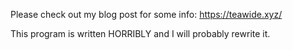 Please check out my blog post for some info:
https://teawide.xyz/

This program is written HORRIBLY and 
I will probably rewrite it.
